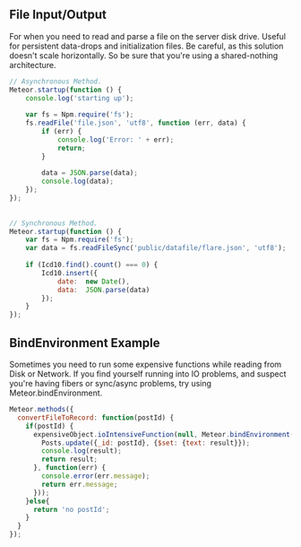 ## File Input/Output
For when you need to read and parse a file on the server disk drive.  Useful for persistent data-drops and initialization files.  Be careful, as this solution doesn't scale horizontally.  So be sure that you're using a shared-nothing architecture.  

````js
// Asynchronous Method.
Meteor.startup(function () {
    console.log('starting up');
 
    var fs = Npm.require('fs');
    fs.readFile('file.json', 'utf8', function (err, data) {
        if (err) {
            console.log('Error: ' + err);
            return;
        }
 
        data = JSON.parse(data);
        console.log(data);
    });
});
 
 
// Synchronous Method.
Meteor.startup(function () {
    var fs = Npm.require('fs');
    var data = fs.readFileSync('public/datafile/flare.json', 'utf8');
 
    if (Icd10.find().count() === 0) {
        Icd10.insert({
            date:  new Date(),
            data:  JSON.parse(data)
        });
    }
});
````

## BindEnvironment Example  

Sometimes you need to run some expensive functions while reading from Disk or Network.  If you find yourself running into IO problems, and suspect you're having fibers or sync/async problems, try using Meteor.bindEnvironment.  
````js
Meteor.methods({
  convertFileToRecord: function(postId) {
    if(postId) {
      expensiveObject.ioIntensiveFunction(null, Meteor.bindEnvironment(function(result) {
        Posts.update({_id: postId}, {$set: {text: result}});
        console.log(result);
        return result;
      }, function(err) {
        console.error(err.message);
        return err.message;
      }));
    }else{
      return 'no postId';
    }
  }
});
````


